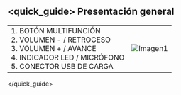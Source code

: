 ## <quick_guide> Presentación general

|  |  |
|:-------|:-------|
|1.	BOTÓN MULTIFUNCIÓN <br> 2.	VOLUMEN - / RETROCESO<br> 3.	VOLUMEN + / AVANCE <br> 4.	INDICADOR LED / MICRÓFONO<br> 5. CONECTOR USB DE CARGA	|![Imagen1](http://static.energysistem.com/images/manuals/39581/55d71964d523a.jpg)|
</quick_guide>
